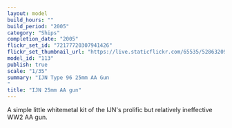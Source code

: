 ```yaml
---
layout: model
build_hours: ""
build_period: "2005"
category: "Ships"
completion_date: "2005"
flickr_set_id: "72177720307941426"
flickr_set_thumbnail_url: "https://live.staticflickr.com/65535/52863209841_02b497aca5_m.jpg"
model_id: "113"
publish: true
scale: "1/35"
summary: "IJN Type 96 25mm AA Gun
"
title: "IJN 25mm AA gun"
---
```


A simple little whitemetal kit of the IJN's prolific but relatively ineffective WW2 AA gun.
